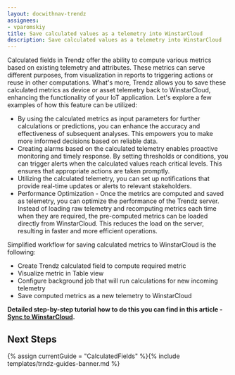 ```yaml
---
layout: docwithnav-trendz
assignees:
- vparomskiy
title: Save calculated values as a telemetry into WinstarCloud
description: Save calculated values as a telemetry into WinstarCloud
---
```


Calculated fields in Trendz offer the ability to compute various metrics based on existing telemetry and attributes. 
These metrics can serve different purposes, from visualization in reports to triggering actions or reuse in other computations. 
What's more, Trendz allows you to save these calculated metrics as device or asset telemetry back to WinstarCloud, enhancing the functionality of your IoT application. 
Let's explore a few examples of how this feature can be utilized:

* By using the calculated metrics as input parameters for further calculations or predictions, you can enhance the accuracy and effectiveness of subsequent analyses. This empowers you to make more informed decisions based on reliable data.
* Creating alarms based on the calculated telemetry enables proactive monitoring and timely response. By setting thresholds or conditions, you can trigger alerts when the calculated values reach critical levels. This ensures that appropriate actions are taken promptly.
* Utilizing the calculated telemetry, you can set up notifications that provide real-time updates or alerts to relevant stakeholders. 
* Performance Optimization - Once the metrics are computed and saved as telemetry, you can optimize the performance of the Trendz server. Instead of loading raw telemetry and recomputing metrics each time when they are required, the pre-computed metrics can be loaded directly from WinstarCloud. This reduces the load on the server, resulting in faster and more efficient operations.


Simplified workflow for saving calculated metrics to WinstarCloud is the following:

* Create Trendz calculated field to compute required metric
* Visualize metric in Table view
* Configure background job that will run calculations for new incoming telemetry
* Save computed metrics as a new telemetry to WinstarCloud

**Detailed step-by-step tutorial how to do this you can find in this article - [Sync to WinstarCloud](/docs/trendz/save-telemetry-to-winstarcloud/).**

## Next Steps

{% assign currentGuide = "CalculatedFields" %}{% include templates/trndz-guides-banner.md %}